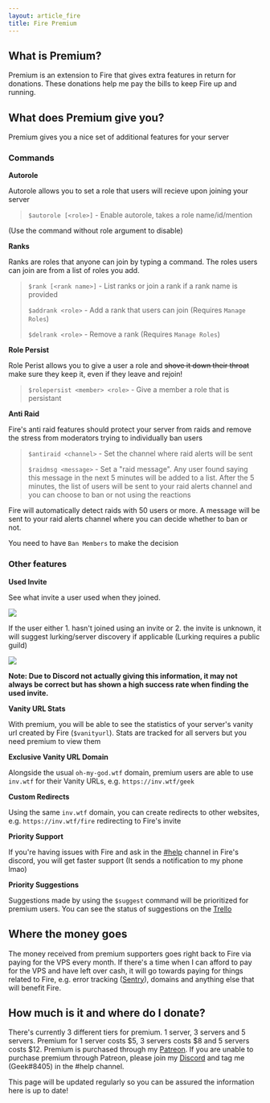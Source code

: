 ```yaml
---
layout: article_fire
title: Fire Premium
---
```


## What is Premium?

Premium is an extension to Fire that gives extra features in return for donations. These donations help me pay the bills to keep Fire up and running.

## What does Premium give you?

Premium gives you a nice set of additional features for your server

### Commands

**Autorole**

Autorole allows you to set a role that users will recieve upon joining your server

> `$autorole [<role>]` - Enable autorole, takes a role name/id/mention

\(Use the command without role argument to disable\)

**Ranks**

Ranks are roles that anyone can join by typing a command. The roles users can join are from a list of roles you add.

> `$rank [<rank name>]` - List ranks or join a rank if a rank name is provided
>
> `$addrank <role>` - Add a rank that users can join \(Requires `Manage Roles`\)
>
> `$delrank <role>` - Remove a rank \(Requires `Manage Roles`\)

**Role Persist**

Role Perist allows you to give a user a role and ~~shove it down their throat~~ make sure they keep it, even if they leave and rejoin!

> `$rolepersist <member> <role>` - Give a member a role that is persistant

**Anti Raid**

Fire's anti raid features should protect your server from raids and remove the stress from moderators trying to individually ban users

> `$antiraid <channel>` - Set the channel where raid alerts will be sent
>
> `$raidmsg <message>` - Set a "raid message". Any user found saying this message in the next 5 minutes will be added to a list. After the 5 minutes, the list of users will be sent to your raid alerts channel and you can choose to ban or not using the reactions

Fire will automatically detect raids with 50 users or more. A message will be sent to your raid alerts channel where you can decide whether to ban or not.

You need to have `Ban Members` to make the decision

### Other features

**Used Invite**

See what invite a user used when they joined.

![](https://i.imgur.com/KhbwM3o.png)

If the user either 1. hasn't joined using an invite or 2. the invite is unknown, it will suggest lurking/server discovery if applicable \(Lurking requires a public guild\)

![](https://i.imgur.com/0DHdEBw.png)

**Note: Due to Discord not actually giving this information, it may not always be correct but has shown a high success rate when finding the used invite.**

**Vanity URL Stats**

With premium, you will be able to see the statistics of your server's vanity url created by Fire \(`$vanityurl`\). Stats are tracked for all servers but you need premium to view them

**Exclusive Vanity URL Domain**

Alongside the usual `oh-my-god.wtf` domain, premium users are able to use `inv.wtf` for their Vanity URLs, e.g. `https://inv.wtf/geek`

**Custom Redirects**

Using the same `inv.wtf` domain, you can create redirects to other websites, e.g. `https://inv.wtf/fire` redirecting to Fire's invite

**Priority Support**

If you're having issues with Fire and ask in the [\#help](https://canary.discordapp.com/channels/564052798044504084/564067823014641664) channel in Fire's discord, you will get faster support \(It sends a notification to my phone lmao\)

**Priority Suggestions**

Suggestions made by using the `$suggest` command will be prioritized for premium users. You can see the status of suggestions on the [Trello](https://trello.com/b/MI9bP4ZW/fire)

## Where the money goes

The money received from premium supporters goes right back to Fire via paying for the VPS every month. If there's a time when I can afford to pay for the VPS and have left over cash, it will go towards paying for things related to Fire, e.g. error tracking \([Sentry](https://sentry.io/)\), domains and anything else that will benefit Fire.

## How much is it and where do I donate?

There's currently 3 different tiers for premium. 1 server, 3 servers and 5 servers. Premium for 1 server costs $5, 3 servers costs $8 and 5 servers costs $12. Premium is purchased through my [Patreon](https://gaminggeek.dev/patreon). If you are unable to purchase premium through Patreon, please join my [Discord](https://oh-my-god.wtf/fire) and tag me \(Geek\#8405\) in the \#help channel.

This page will be updated regularly so you can be assured the information here is up to date!

